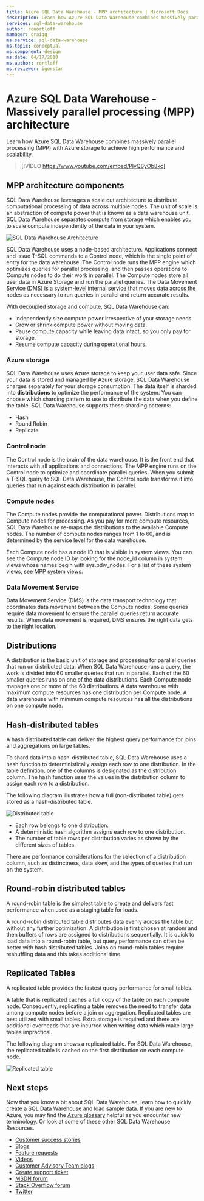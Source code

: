 ```yaml
---
title: Azure SQL Data Warehouse - MPP architecture | Microsoft Docs
description: Learn how Azure SQL Data Warehouse combines massively parallel processing (MPP) with Azure storage to achieve high performance and scalability. 
services: sql-data-warehouse
author: ronortloff
manager: craigg
ms.service: sql-data-warehouse
ms.topic: conceptual
ms.component: design
ms.date: 04/17/2018
ms.author: rortloff
ms.reviewer: igorstan
---
```


# Azure SQL Data Warehouse - Massively parallel processing (MPP) architecture
Learn how Azure SQL Data Warehouse combines massively parallel processing (MPP) with Azure storage to achieve high performance and scalability. 

> [!VIDEO https://www.youtube.com/embed/PlyQ8yOb8kc]

## MPP architecture components
SQL Data Warehouse leverages a scale out architecture to distribute computational processing of data across multiple nodes. The unit of scale is an abstraction of compute power that is known as a data warehouse unit. SQL Data Warehouse separates compute from storage which enables you to scale compute independently of the data in your system.

![SQL Data Warehouse Architecture](media/massively-parallel-processing-mpp-architecture/massively-parallel-processing-mpp-architecture.png)

SQL Data Warehouse uses a node-based architecture. Applications connect and issue T-SQL commands to a Control node, which is the single point of entry for the data warehouse. The Control node runs the MPP engine which optimizes queries for parallel processing, and then passes operations to Compute nodes to do their work in parallel. The Compute nodes store all user data in Azure Storage and run the parallel queries. The Data Movement Service (DMS) is a system-level internal service that moves data across the nodes as necessary to run queries in parallel and return accurate results. 

With decoupled storage and compute, SQL Data Warehouse can:

* Independently size compute power irrespective of your storage needs.
* Grow or shrink compute power without moving data.
* Pause compute capacity while leaving data intact, so you only pay for storage.
* Resume compute capacity during operational hours.

### Azure storage
SQL Data Warehouse uses Azure storage to keep your user data safe.  Since your data is stored and managed by Azure storage, SQL Data Warehouse charges separately for your storage consumption. The data itself is sharded into **distributions** to optimize the performance of the system. You can choose which sharding pattern to use to distribute the data when you define the table. SQL Data Warehouse supports these sharding patterns:

* Hash
* Round Robin
* Replicate

### Control node

The Control node is the brain of the data warehouse. It is the front end that interacts with all applications and connections. The MPP engine runs on the Control node to optimize and coordinate parallel queries. When you submit a T-SQL query to SQL Data Warehouse, the Control node transforms it into queries that run against each distribution in parallel.

### Compute nodes

The Compute nodes provide the computational power. Distributions map to Compute nodes for processing. As you pay for more compute resources, SQL Data Warehouse re-maps the distributions to the available Compute nodes. The number of compute nodes ranges from 1 to 60, and is determined by the service level for the data warehouse.

Each Compute node has a node ID that is visible in system views. You can see the Compute node ID by looking for the node_id column in system views whose names begin with sys.pdw_nodes. For a list of these system views, see [MPP system views](sql-data-warehouse-reference-tsql-statements.md).

### Data Movement Service
Data Movement Service (DMS) is the data transport technology that coordinates data movement between the Compute nodes. Some queries require data movement to ensure the parallel queries return accurate results. When data movement is required, DMS ensures the right data gets to the right location. 

## Distributions

A distribution is the basic unit of storage and processing for parallel queries that run on distributed data. When SQL Data Warehouse runs a query, the work is divided into 60 smaller queries that run in parallel. Each of the 60 smaller queries runs on one of the data distributions. Each Compute node manages one or more of the 60 distributions. A data warehouse with maximum compute resources has one distribution per Compute node. A data warehouse with minimum compute resources has all the distributions on one compute node.  

## Hash-distributed tables
A hash distributed table can deliver the highest query performance for joins and aggregations on large tables. 

To shard data into a hash-distributed table, SQL Data Warehouse uses a hash function to deterministically assign each row to one distribution. In the table definition, one of the columns is designated as the distribution column. The hash function uses the values in the distribution column to assign each row to a distribution.

The following diagram illustrates how a full (non-distributed table) gets stored as a hash-distributed table. 

![Distributed table](media/sql-data-warehouse-distributed-data/hash-distributed-table.png "Distributed table")  

* Each row belongs to one distribution.  
* A deterministic hash algorithm assigns each row to one distribution.  
* The number of table rows per distribution varies as shown by the different sizes of tables.

There are performance considerations for the selection of a distribution column, such as distinctness, data skew, and the types of queries that run on the system.

## Round-robin distributed tables
A round-robin table is the simplest table to create and delivers fast performance when used as a staging table for loads.

A round-robin distributed table distributes data evenly across the table but without any further optimization. A distribution is first chosen at random and then buffers of rows are assigned to distributions sequentially. It is quick to load data into a round-robin table, but query performance can often be better with hash distributed tables. Joins on round-robin tables require reshuffling data and this takes additional time.


## Replicated Tables
A replicated table provides the fastest query performance for small tables.

A table that is replicated caches a full copy of the table on each compute node. Consequently, replicating a table removes the need to transfer data among compute nodes before a join or aggregation. Replicated tables are best utilized with small tables. Extra storage is required and there are additional overheads that are incurred when writing data which make large tables impractical.  

The following diagram shows a replicated table. For SQL Data Warehouse, the replicated table is cached on the first distribution on each compute node.  

![Replicated table](media/sql-data-warehouse-distributed-data/replicated-table.png "Replicated table") 

## Next steps
Now that you know a bit about SQL Data Warehouse, learn how to quickly [create a SQL Data Warehouse][create a SQL Data Warehouse] and [load sample data][load sample data]. If you are new to Azure, you may find the [Azure glossary][Azure glossary] helpful as you encounter new terminology. Or look at some of these other SQL Data Warehouse Resources.  

* [Customer success stories]
* [Blogs]
* [Feature requests]
* [Videos]
* [Customer Advisory Team blogs]
* [Create support ticket]
* [MSDN forum]
* [Stack Overflow forum]
* [Twitter]

<!--Image references-->
[1]: ./media/sql-data-warehouse-overview-what-is/dwarchitecture.png

<!--Article references-->
[Create support ticket]: ./sql-data-warehouse-get-started-create-support-ticket.md
[load sample data]: ./sql-data-warehouse-load-sample-databases.md
[create a SQL Data Warehouse]: ./sql-data-warehouse-get-started-provision.md
[Migration documentation]: ./sql-data-warehouse-overview-migrate.md
[SQL Data Warehouse solution partners]: ./sql-data-warehouse-partner-business-intelligence.md
[Integrated tools overview]: ./sql-data-warehouse-overview-integrate.md
[Backup and restore overview]: ./sql-data-warehouse-restore-database-overview.md
[Azure glossary]: ../azure-glossary-cloud-terminology.md

<!--MSDN references-->

<!--Other Web references-->
[Customer success stories]: https://azure.microsoft.com/case-studies/?service=sql-data-warehouse
[Blogs]: https://azure.microsoft.com/blog/tag/azure-sql-data-warehouse/
[Customer Advisory Team blogs]: https://blogs.msdn.microsoft.com/sqlcat/tag/sql-dw/
[Feature requests]: https://feedback.azure.com/forums/307516-sql-data-warehouse
[MSDN forum]: https://social.msdn.microsoft.com/Forums/azure/home?forum=AzureSQLDataWarehouse
[Stack Overflow forum]: http://stackoverflow.com/questions/tagged/azure-sqldw
[Twitter]: https://twitter.com/hashtag/SQLDW
[Videos]: https://azure.microsoft.com/documentation/videos/index/?services=sql-data-warehouse
[SLA for SQL Data Warehouse]: https://azure.microsoft.com/support/legal/sla/sql-data-warehouse/v1_0/
[Volume Licensing]: http://www.microsoftvolumelicensing.com/DocumentSearch.aspx?Mode=3&DocumentTypeId=37
[Service Level Agreements]: https://azure.microsoft.com/support/legal/sla/
